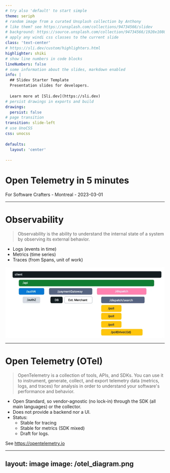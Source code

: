 ```yaml
---
# try also 'default' to start simple
theme: seriph
# random image from a curated Unsplash collection by Anthony
# like them? see https://unsplash.com/collections/94734566/slidev
# background: https://source.unsplash.com/collection/94734566/1920x1080
# apply any windi css classes to the current slide
class: 'text-center'
# https://sli.dev/custom/highlighters.html
highlighter: shiki
# show line numbers in code blocks
lineNumbers: false
# some information about the slides, markdown enabled
info: |
  ## Slidev Starter Template
  Presentation slides for developers.

  Learn more at [Sli.dev](https://sli.dev)
# persist drawings in exports and build
drawings:
  persist: false
# page transition
transition: slide-left
# use UnoCSS
css: unocss

defaults:
  layout: 'center'

---
```


# Open Telemetry in 5 minutes

For Software Crafters - Montreal - 2023-03-01

<div class="abs-br m-6 flex gap-2">
  <a href="https://github.com/rangzen" target="_blank" alt="GitHub"
    class="text-xl slidev-icon-btn opacity-50 !border-none !hover:text-white">
    <carbon-logo-github />
  </a>
</div>

---

# Observability

> Observability is the ability to understand the internal state of a system by observing its external behavior.

- Logs (events in time)
- Metrics (time series)
- Traces (from Spans, unit of work)

<img src="/waterfall_trace.png" class="h-70 rounded shadow" />

---

# Open Telemetry (OTel)

> OpenTelemetry is a collection of tools, APIs, and SDKs.
> You can use it to instrument, generate, collect, and export telemetry data (metrics, logs, and traces)
> for analysis in order to understand your software's performance and behavior.

- Open Standard, so vendor-agnostic (no lock-in) through the SDK (all main languages) or the collector.
- Does not provide a backend nor a UI.
- Status:
  - Stable for tracing
  - Stable for metrics (SDK mixed)
  - Draft for logs.

See https://opentelemetry.io

---
layout: image
image: /otel_diagram.png
---